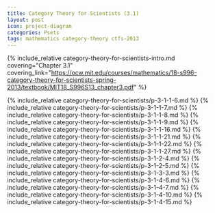```yaml
---
title: Category Theory for Scientists (3.1)
layout: post
icon: project-diagram
categories: Psets
tags: mathematics category-theory ctfs-2013
---
```


{% include_relative category-theory-for-scientists-intro.md 
   covering="Chapter 3.1" 
   covering_link="https://ocw.mit.edu/courses/mathematics/18-s996-category-theory-for-scientists-spring-2013/textbook/MIT18_S996S13_chapter3.pdf" %}

{% include_relative category-theory-for-scientists/p-3-1-1-6.md %}
{% include_relative category-theory-for-scientists/p-3-1-1-7.md %}
{% include_relative category-theory-for-scientists/p-3-1-1-8.md %}
{% include_relative category-theory-for-scientists/p-3-1-1-9.md %}
{% include_relative category-theory-for-scientists/p-3-1-1-16.md %}
{% include_relative category-theory-for-scientists/p-3-1-1-21.md %}
{% include_relative category-theory-for-scientists/p-3-1-1-22.md %}
{% include_relative category-theory-for-scientists/p-3-1-1-27.md %}
{% include_relative category-theory-for-scientists/p-3-1-2-4.md %}
{% include_relative category-theory-for-scientists/p-3-1-2-5.md %}
{% include_relative category-theory-for-scientists/p-3-1-3-3.md %}
{% include_relative category-theory-for-scientists/p-3-1-4-6.md %}
{% include_relative category-theory-for-scientists/p-3-1-4-7.md %}
{% include_relative category-theory-for-scientists/p-3-1-4-10.md %}
{% include_relative category-theory-for-scientists/p-3-1-4-15.md %}
